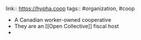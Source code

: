 link:: https://hypha.coop
tags:: #organization, #coop

- A Canadian worker-owned cooperative
- They are an [[Open Collective]] fiscal host
-